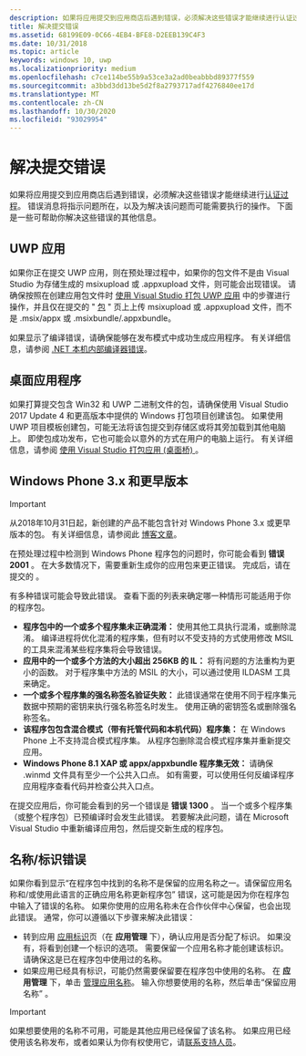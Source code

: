```yaml
---
description: 如果将应用提交到应用商店后遇到错误，必须解决这些错误才能继续进行认证过程。
title: 解决提交错误
ms.assetid: 68199E09-0C66-4EB4-BFE8-D2EEB139C4F3
ms.date: 10/31/2018
ms.topic: article
keywords: windows 10, uwp
ms.localizationpriority: medium
ms.openlocfilehash: c7ce114be55b9a53ce3a2ad0beabbbd89377f559
ms.sourcegitcommit: a3bbd3dd13be5d2f8a2793717adf4276840ee17d
ms.translationtype: MT
ms.contentlocale: zh-CN
ms.lasthandoff: 10/30/2020
ms.locfileid: "93029954"
---
```

# <a name="resolve-submission-errors"></a>解决提交错误

如果将应用提交到应用商店后遇到错误，必须解决这些错误才能继续进行[认证过程](the-app-certification-process.md)。 错误消息将指示问题所在，以及为解决该问题而可能需要执行的操作。 下面是一些可帮助你解决这些错误的其他信息。

## <a name="uwp-apps"></a>UWP 应用

如果你正在提交 UWP 应用，则在预处理过程中，如果你的包文件不是由 Visual Studio 为存储生成的 msixupload 或 .appxupload 文件，则可能会出现错误。 请确保按照在创建应用包文件时 [使用 Visual Studio 打包 UWP 应用](/windows/msix/package/packaging-uwp-apps) 中的步骤进行操作，并且仅在提交的 " [包](upload-app-packages.md) " 页上上传 msixupload 或 .appxupload 文件，而不是 .msix/appx 或 .msixbundle/.appxbundle。

如果显示了编译错误，请确保能够在发布模式中成功生成应用程序。 有关详细信息，请参阅 [.NET 本机内部编译器错误](https://github.com/dotnet/core/blob/master/Documentation/ilcRepro.md)。

## <a name="desktop-application"></a>桌面应用程序

如果打算提交包含 Win32 和 UWP 二进制文件的包，请确保使用 Visual Studio 2017 Update 4 和更高版本中提供的 Windows 打包项目创建该包。 如果使用 UWP 项目模板创建包，可能无法将该包提交到存储区或将其旁加载到其他电脑上。 即使包成功发布，它也可能会以意外的方式在用户的电脑上运行。 有关详细信息，请参阅 [使用 Visual Studio 打包应用 (桌面桥) ]( /windows/msix/desktop/desktop-to-uwp-packaging-dot-net)。

## <a name="windows-phone-8x-and-earlier"></a>Windows Phone 3.x 和更早版本

> [!IMPORTANT]
> 从2018年10月31日起，新创建的产品不能包含针对 Windows Phone 3.x 或更早版本的包。 有关详细信息，请参阅此 [博客文章](https://blogs.windows.com/windowsdeveloper/2018/08/20/important-dates-regarding-apps-with-windows-phone-8-x-and-earlier-and-windows-8-8-1-packages-submitted-to-microsoft-store)。

在预处理过程中检测到 Windows Phone 程序包的问题时，你可能会看到 **错误 2001** 。 在大多数情况下，需要重新生成你的应用包来更正错误。 完成后，请在提交的  。

有多种错误可能会导致此错误。 查看下面的列表来确定哪一种情形可能适用于你的程序包。

-   **程序包中的一个或多个程序集未正确混淆：** 使用其他工具执行混淆，或删除混淆。 编译进程将优化混淆的程序集，但有时以不受支持的方式使用修改 MSIL 的工具来混淆某些程序集将会导致错误。
-   **应用中的一个或多个方法的大小超出 256KB 的 IL：** 将有问题的方法重构为更小的函数。 对于程序集中方法的 MSIL 的大小，可以通过使用 ILDASM 工具来确定。
-   **一个或多个程序集的强名称签名验证失败：** 此错误通常在使用不同于程序集元数据中预期的密钥来执行强名称签名时发生。 使用正确的密钥签名或删除强名称签名。
-   **该程序包包含混合模式（带有托管代码和本机代码）程序集：** 在 Windows Phone 上不支持混合模式程序集。 从程序包删除混合模式程序集并重新提交应用。
-   **Windows Phone 8.1 XAP 或 appx/appxbundle 程序集无效：** 请确保 .winmd 文件具有至少一个公共入口点。 如有需要，可以使用任何反编译程序应用程序查看代码并检查公共入口点。

在提交应用后，你可能会看到的另一个错误是 **错误 1300** 。 当一个或多个程序集（或整个程序包）已预编译时会发生此错误。 若要解决此问题，请在 Microsoft Visual Studio 中重新编译应用包，然后提交新生成的程序包。

## <a name="nameidentity-errors"></a>名称/标识错误

如果你看到显示“在程序包中找到的名称不是保留的应用名称之一。请保留应用名称和/或使用此语言的正确应用名称更新程序包”  错误，这可能是因为你在程序包中输入了错误的名称。 如果你使用的应用名称未在合作伙伴中心保留，也会出现此错误。 通常，你可以遵循以下步骤来解决此错误：

- 转到应用 [应用标识](view-app-identity-details.md)页（在 **应用管理** 下），确认应用是否分配了标识。 如果没有，将看到创建一个标识的选项。 需要保留一个应用名称才能创建该标识。 请确保这是已在程序包中使用过的名称。
- 如果应用已经具有标识，可能仍然需要保留要在程序包中使用的名称。 在 **应用管理** 下，单击 [管理应用名称](manage-app-names.md)。 输入你想要使用的名称，然后单击“保留应用名称”  。

> [!IMPORTANT]
>  如果想要使用的名称不可用，可能是其他应用已经保留了该名称。 如果应用已经使用该名称发布，或者如果认为你有权使用它，请[联系支持人员](https://support.microsoft.com/getsupport/hostpage.aspx?locale=EN-US&supportregion=EN-US&ccfcode=US&ln=EN-US&pesid=14654&oaspworkflow=start_1.0.0.0&tenant=store&supporttopic_L1=31762156&supporttopic_L2=31762179)。  

 

 
